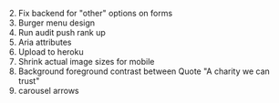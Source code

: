 2. Fix backend for "other" options on forms
4. Burger menu design
6. Run audit push rank up
7. Aria attributes
8. Upload to heroku
11. Shrink actual image sizes for mobile
12. Background foreground contrast between Quote "A charity we can trust"
13. carousel arrows